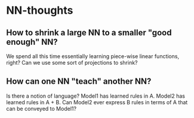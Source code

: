 # NN-thoughts

## How to shrink a large NN to a smaller "good enough" NN?
We spend all this time essentially learning piece-wise linear functions, right? 
Can we use some sort of projections to shrink?

## How can one NN "teach" another NN?
Is there a notion of language? 
Model1 has learned rules in A. 
Model2 has learned rules in A + B. 
Can Model2 ever express B rules in terms of A that can be conveyed to Model1?
